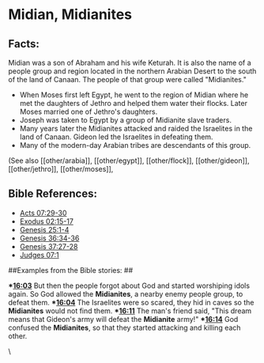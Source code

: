 # Midian, Midianites #

## Facts: ##

Midian was a son of Abraham and his wife Keturah. It is also the name of a people group and region located in the northern Arabian Desert to the south of the land of Canaan. The people of that group were called "Midianites."

* When Moses first left Egypt, he went to the region of Midian where he met the daughters of Jethro and helped them water their flocks. Later Moses married one of Jethro's daughters.
* Joseph was taken to Egypt by a group of Midianite slave traders.
* Many years later the Midianites attacked and raided the Israelites in the land of Canaan. Gideon led the Israelites in defeating them.
* Many of the modern-day Arabian tribes are descendants of this group.

(See also   [[other/arabia]], [[other/egypt]],   [[other/flock]],  [[other/gideon]], [[other/jethro]], [[other/moses]], 

## Bible References: ##

* [Acts 07:29-30](en/tn/act/help/07/29)
* [Exodus 02:15-17](en/tn/exo/help/02/15)
* [Genesis 25:1-4](en/tn/gen/help/25/01)
* [Genesis 36:34-36](en/tn/gen/help/36/34)
* [Genesis 37:27-28](en/tn/gen/help/37/27)
* [Judges 07:1](en/tn/jdg/help/07/01)

##Examples from the Bible stories: ##

  __*[16:03](en/tn/obs/help/16/03)__ But then the people forgot about God and started worshiping idols again. So God allowed the __Midianites__, a nearby enemy people group, to defeat them. 
  __*[16:04](en/tn/obs/help/16/04)__ The Israelites were so scared, they hid in caves so the __Midianites__ would not find them. 
  __*[16:11](en/tn/obs/help/16/11)__ The man's friend said, "This dream means that Gideon's army will defeat the __Midianite__ army!" 
  __*[16:14](en/tn/obs/help/16/14)__ God confused the __Midianites__, so that they started attacking and killing each other. 



\\